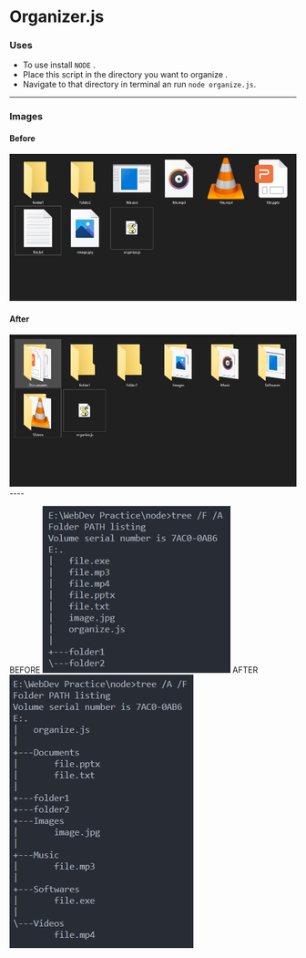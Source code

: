 # Organizer.js

### Uses

* To use install `NODE` .<br>
* Place this script in the directory you want to organize .<br>
* Navigate to that directory in terminal an run `node organize.js`.<br>

----
### Images

#### Before
<img src="https://github.com/OmerBhatti/Organizer.js/blob/main/images/before.jpg">

#### After
<img src="https://github.com/OmerBhatti/Organizer.js/blob/main/images/after.jpg">
----

<span>BEFORE
<img src="https://github.com/OmerBhatti/Organizer.js/blob/main/images/before(tree).jpg"></span>
<span>AFTER
<img src="https://github.com/OmerBhatti/Organizer.js/blob/main/images/after(tree).jpg"></span>
